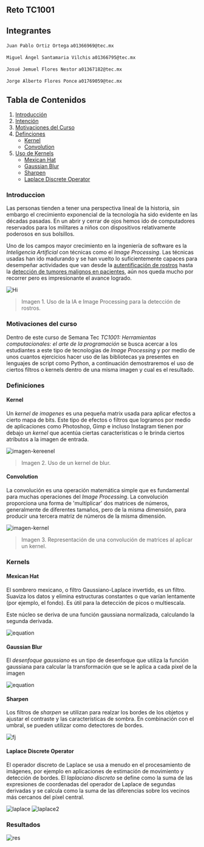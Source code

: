 ## Reto TC1001
## Integrantes

`Juan Pablo Ortiz Ortega`
`a01366969@tec.mx`

`Miguel Ángel Santamaria Vilchis`
`a01366795@tec.mx`

`Josué Jemuel Flores Nestor`
`a01367182@tec.mx`

`Jorge Alberto Flores Ponce`
`a01769059@tec.mx`



## Tabla de Contenidos

1. [Introducción](#Introduccion)
2. [Intención](#Intencion)
3. [Motivaciones del Curso](#Motivaciones)
4. [Definciones](#Definiciones)
   - [Kernel](#Kernel)
   - [Convolution](#Convolution)
6. [Uso de Kernels](#Uso-de-Kernels)
   - [Mexican Hat](#Mexican-Hat)
   - [Gaussian Blur](#Gaussian-Blur)
   - [Sharpen](#Sharpen)
   - [Laplace Discrete Operator](#Laplace-Discrete-Operator)


### Introduccion

Las personas tienden a tener una perspectiva lineal de la historia, sin embargo el crecimiento exponencial de la tecnología ha sido evidente en las décadas pasadas. En un abrir y cerrar de ojos hemos ido de computadores reservados para los militares a niños con dispositivos relativamente poderosos en sus bolsillos. 

Uno de los campos mayor crecimiento en la ingeniería de software es la _Inteligencia Artificial_ con técnicas como el _Image Processing_. Las técnicas usadas han ido madurando y se han vuelto lo suficientemente capaces para desempeñar actividades que van desde la [autentificación de rostros](https://www.cnet.com/news/politics/in-china-facial-recognition-public-shaming-and-control-go-hand-in-hand/) hasta la [detección de tumores malignos en pacientes](https://www.nature.com/articles/d41586-020-03157-9), aún nos queda mucho por recorrer pero es impresionante el avance logrado.

![Hi](https://miro.medium.com/max/503/1*hqbYnsyjfRcceQqrR_HOyA.jpeg)

> Imagen 1. Uso de la IA e Image Processing para la detección de rostros.


### Motivaciones del curso
Dentro de este curso de Semana Tec *TC1001: Herramientas computacionales: el arte de la programación* se busca acercar a los estudiantes a este tipo de tecnologías de _Image Processing_ y por medio de unos cuantos ejercicios hacer uso de las bibliotecas ya presentes en lenguajes de script como Python, a continuación demostraremos el uso de ciertos filtros o kernels dentro de una misma imagen y cual es el resultado.

### Definiciones

#### Kernel 
Un *kernel de imagenes* es una pequeña matrix usada para aplicar efectos a cierto mapa de bits. Este tipo de efectos o filtros que logramos por medio de aplicaciones como Photoshop, Gimp e incluso Instagram tienen por debajo un *kernel* que acentúa ciertas características o le brinda ciertos atributos a la imagen de entrada.

![imagen-kereenel](https://muthu.co/wp-content/uploads/2019/08/gaussian.png)
> Imagen 2. Uso de un kernel de blur.

#### Convolution
La convolución es una operación matemática simple que es fundamental para muchas operaciones del _Image Processing_. La convolución proporciona una forma de 'multiplicar' dos matrices de números, generalmente de diferentes tamaños, pero de la misma dimensión, para producir una tercera matriz de números de la misma dimensión.


![imagen-kernel](https://miro.medium.com/max/1010/1*jIv2CLxdXsxvx60Urc11Tw.png)
> Imagen 3. Representación de una convolución de matrices al aplicar un kernel.

### Kernels
#### Mexican Hat
El sombrero mexicano, o filtro Gaussiano-Laplace invertido, es un filtro. Suaviza los datos y elimina estructuras constantes o que varían lentamente (por ejemplo, el fondo). Es útil para la detección de picos o multiescala.

Este núcleo se deriva de una función gaussiana normalizada, calculando la segunda derivada.

![equation](https://wikimedia.org/api/rest_v1/media/math/render/svg/7b49f9d3dd22b89089086f95782e6eb4355a537a)

#### Gaussian Blur

El *desenfoque gaussiano* es un tipo de desenfoque que utiliza la función gaussiana para calcular la transformación que se le aplica a cada pixel de la imagen

![equation](https://wikimedia.org/api/rest_v1/media/math/render/svg/6717136818f2166eba2db0cfc915d732add9c64f)


#### Sharpen
Los filtros de *sharpen* se utilizan para realzar los bordes de los objetos y ajustar el contraste y las características de sombra. En combinación con el umbral, se pueden utilizar como detectores de bordes.

![fj](https://wikimedia.org/api/rest_v1/media/math/render/svg/beb8b9a493e8b9cf5deccd61bd845a59ea2e62cc)


#### Laplace Discrete Operator
El operador discreto de Laplace se usa a menudo en el procesamiento de imágenes, por ejemplo en aplicaciones de estimación de movimiento y detección de bordes. El *laplaciano discreto* se define como la suma de las expresiones de coordenadas del operador de Laplace de segundas derivadas y se calcula como la suma de las diferencias sobre los vecinos más cercanos del píxel central.

![laplace](https://wikimedia.org/api/rest_v1/media/math/render/svg/a80b8e15783ab0ab2c7ec21f4c2a3e13b496d12a)
![laplace2](https://wikimedia.org/api/rest_v1/media/math/render/svg/76993134124e148ac5337427db2fbc926c60da04)


### Resultados
![res](https://github.com/horny-pug/TC1001-Computer-Vision/blob/main/images/results.jpg)
